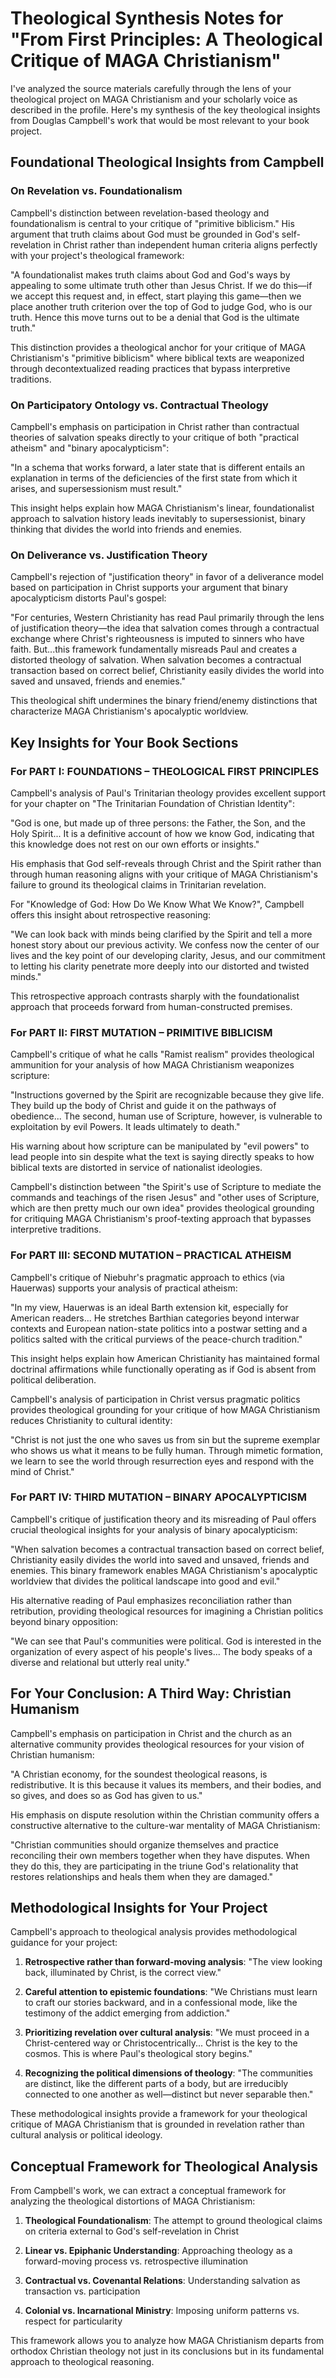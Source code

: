 # Theological Synthesis Notes for "From First Principles: A Theological Critique of MAGA Christianism"

I've analyzed the source materials carefully through the lens of your theological project on MAGA Christianism and your scholarly voice as described in the profile. Here's my synthesis of the key theological insights from Douglas Campbell's work that would be most relevant to your book project.

## Foundational Theological Insights from Campbell

### On Revelation vs. Foundationalism

Campbell's distinction between revelation-based theology and foundationalism is central to your critique of "primitive biblicism." His argument that truth claims about God must be grounded in God's self-revelation in Christ rather than independent human criteria aligns perfectly with your project's theological framework:

"A foundationalist makes truth claims about God and God's ways by appealing to some ultimate truth other than Jesus Christ. If we do this—if we accept this request and, in effect, start playing this game—then we place another truth criterion over the top of God to judge God, who is our truth. Hence this move turns out to be a denial that God is the ultimate truth."

This distinction provides a theological anchor for your critique of MAGA Christianism's "primitive biblicism" where biblical texts are weaponized through decontextualized reading practices that bypass interpretive traditions.

### On Participatory Ontology vs. Contractual Theology

Campbell's emphasis on participation in Christ rather than contractual theories of salvation speaks directly to your critique of both "practical atheism" and "binary apocalypticism":

"In a schema that works forward, a later state that is different entails an explanation in terms of the deficiencies of the first state from which it arises, and supersessionism must result."

This insight helps explain how MAGA Christianism's linear, foundationalist approach to salvation history leads inevitably to supersessionist, binary thinking that divides the world into friends and enemies.

### On Deliverance vs. Justification Theory

Campbell's rejection of "justification theory" in favor of a deliverance model based on participation in Christ supports your argument that binary apocalypticism distorts Paul's gospel:

"For centuries, Western Christianity has read Paul primarily through the lens of justification theory—the idea that salvation comes through a contractual exchange where Christ's righteousness is imputed to sinners who have faith. But...this framework fundamentally misreads Paul and creates a distorted theology of salvation. When salvation becomes a contractual transaction based on correct belief, Christianity easily divides the world into saved and unsaved, friends and enemies."

This theological shift undermines the binary friend/enemy distinctions that characterize MAGA Christianism's apocalyptic worldview.

## Key Insights for Your Book Sections

### For PART I: FOUNDATIONS – THEOLOGICAL FIRST PRINCIPLES

Campbell's analysis of Paul's Trinitarian theology provides excellent support for your chapter on "The Trinitarian Foundation of Christian Identity":

"God is one, but made up of three persons: the Father, the Son, and the Holy Spirit... It is a definitive account of how we know God, indicating that this knowledge does not rest on our own efforts or insights."

His emphasis that God self-reveals through Christ and the Spirit rather than through human reasoning aligns with your critique of MAGA Christianism's failure to ground its theological claims in Trinitarian revelation.

For "Knowledge of God: How Do We Know What We Know?", Campbell offers this insight about retrospective reasoning:

"We can look back with minds being clarified by the Spirit and tell a more honest story about our previous activity. We confess now the center of our lives and the key point of our developing clarity, Jesus, and our commitment to letting his clarity penetrate more deeply into our distorted and twisted minds."

This retrospective approach contrasts sharply with the foundationalist approach that proceeds forward from human-constructed premises.

### For PART II: FIRST MUTATION – PRIMITIVE BIBLICISM

Campbell's critique of what he calls "Ramist realism" provides theological ammunition for your analysis of how MAGA Christianism weaponizes scripture:

"Instructions governed by the Spirit are recognizable because they give life. They build up the body of Christ and guide it on the pathways of obedience... The second, human use of Scripture, however, is vulnerable to exploitation by evil Powers. It leads ultimately to death."

His warning about how scripture can be manipulated by "evil powers" to lead people into sin despite what the text is saying directly speaks to how biblical texts are distorted in service of nationalist ideologies.

Campbell's distinction between "the Spirit's use of Scripture to mediate the commands and teachings of the risen Jesus" and "other uses of Scripture, which are then pretty much our own idea" provides theological grounding for critiquing MAGA Christianism's proof-texting approach that bypasses interpretive traditions.

### For PART III: SECOND MUTATION – PRACTICAL ATHEISM

Campbell's critique of Niebuhr's pragmatic approach to ethics (via Hauerwas) supports your analysis of practical atheism:

"In my view, Hauerwas is an ideal Barth extension kit, especially for American readers... He stretches Barthian categories beyond interwar contexts and European nation-state politics into a postwar setting and a politics salted with the critical purviews of the peace-church tradition."

This insight helps explain how American Christianity has maintained formal doctrinal affirmations while functionally operating as if God is absent from political deliberation.

Campbell's analysis of participation in Christ versus pragmatic politics provides theological grounding for your critique of how MAGA Christianism reduces Christianity to cultural identity:

"Christ is not just the one who saves us from sin but the supreme exemplar who shows us what it means to be fully human. Through mimetic formation, we learn to see the world through resurrection eyes and respond with the mind of Christ."

### For PART IV: THIRD MUTATION – BINARY APOCALYPTICISM

Campbell's critique of justification theory and its misreading of Paul offers crucial theological insights for your analysis of binary apocalypticism:

"When salvation becomes a contractual transaction based on correct belief, Christianity easily divides the world into saved and unsaved, friends and enemies. This binary framework enables MAGA Christianism's apocalyptic worldview that divides the political landscape into good and evil."

His alternative reading of Paul emphasizes reconciliation rather than retribution, providing theological resources for imagining a Christian politics beyond binary opposition:

"We can see that Paul's communities were political. God is interested in the organization of every aspect of his people's lives... The body speaks of a diverse and relational but utterly real unity."

## For Your Conclusion: A Third Way: Christian Humanism

Campbell's emphasis on participation in Christ and the church as an alternative community provides theological resources for your vision of Christian humanism:

"A Christian economy, for the soundest theological reasons, is redistributive. It is this because it values its members, and their bodies, and so gives, and does so as God has given to us."

His emphasis on dispute resolution within the Christian community offers a constructive alternative to the culture-war mentality of MAGA Christianism:

"Christian communities should organize themselves and practice reconciling their own members together when they have disputes. When they do this, they are participating in the triune God's relationality that restores relationships and heals them when they are damaged."

## Methodological Insights for Your Project

Campbell's approach to theological analysis provides methodological guidance for your project:

1. **Retrospective rather than forward-moving analysis**: "The view looking back, illuminated by Christ, is the correct view."

2. **Careful attention to epistemic foundations**: "We Christians must learn to craft our stories backward, and in a confessional mode, like the testimony of the addict emerging from addiction."

3. **Prioritizing revelation over cultural analysis**: "We must proceed in a Christ-centered way or Christocentrically... Christ is the key to the cosmos. This is where Paul's theological story begins."

4. **Recognizing the political dimensions of theology**: "The communities are distinct, like the different parts of a body, but are irreducibly connected to one another as well—distinct but never separable then."

These methodological insights provide a framework for your theological critique of MAGA Christianism that is grounded in revelation rather than cultural analysis or political ideology.

## Conceptual Framework for Theological Analysis

From Campbell's work, we can extract a conceptual framework for analyzing the theological distortions of MAGA Christianism:

1. **Theological Foundationalism**: The attempt to ground theological claims on criteria external to God's self-revelation in Christ

2. **Linear vs. Epiphanic Understanding**: Approaching theology as a forward-moving process vs. retrospective illumination

3. **Contractual vs. Covenantal Relations**: Understanding salvation as transaction vs. participation

4. **Colonial vs. Incarnational Ministry**: Imposing uniform patterns vs. respect for particularity

This framework allows you to analyze how MAGA Christianism departs from orthodox Christian theology not just in its conclusions but in its fundamental approach to theological reasoning.